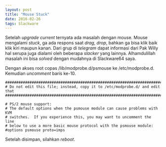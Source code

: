 ```yaml
---
layout: post
title: "Mouse Stuck"
date: 2016-02-26
tags: Slackware
---
```

Setelah _upgrade current_ ternyata ada masalah dengan mouse. Mouse mengalami _stuck_, ga ada respons saat _drag, drop_, bahkan ga bisa klik baik klik kiri maupun kanan.
Dari grup di _telegram_ dapat informasi dari Pak Willy hal serupa juga dialami oleh beberapa _slacker_ yang lainnya. Alhamdulillah masalah ini bisa _solved_ dengan mudahnya di Slackware64 saya.

Dengan akses root copas /lib/modprobe.d/psmouse ke /etc/modprobe.d. Kemudian _uncomment_ baris ke-10.

```
##############################################################################
# Do not edit this file; instead, copy it to /etc/modprobe.d/ and edit that
##############################################################################

# PS/2 mouse support:
# The default options when the psmouse module can cause problems with KVM
# switches.  If you experience this, you may want to uncomment the line
# below to use a more basic mouse protocol with the psmouse module:
#options psmouse proto=imps
```

Setelah disimpan, silahkan _reboot_.



